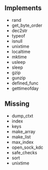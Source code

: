 ## Implements

- rand
- get_byte_order
- dec2str
- typeof
- isnull
- unixtime
- localtime
- mktime
- usleep
- sleep
- gzip
- gunzip
- defined_func
- gettimeofday

## Missing
- dump_ctxt
- index
- keys
- make_array
- make_list
- max_index
- open_sock_kdc
- safe_checks
- sort
- unixtime
